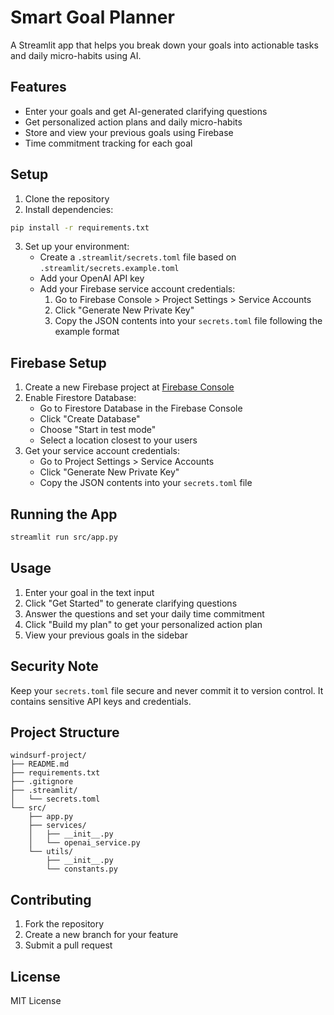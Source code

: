 # Smart Goal Planner

A Streamlit app that helps you break down your goals into actionable tasks and daily micro-habits using AI.

## Features

- Enter your goals and get AI-generated clarifying questions
- Get personalized action plans and daily micro-habits
- Store and view your previous goals using Firebase
- Time commitment tracking for each goal

## Setup

1. Clone the repository
2. Install dependencies:
```bash
pip install -r requirements.txt
```

3. Set up your environment:
   - Create a `.streamlit/secrets.toml` file based on `.streamlit/secrets.example.toml`
   - Add your OpenAI API key
   - Add your Firebase service account credentials:
     1. Go to Firebase Console > Project Settings > Service Accounts
     2. Click "Generate New Private Key"
     3. Copy the JSON contents into your `secrets.toml` file following the example format

## Firebase Setup

1. Create a new Firebase project at [Firebase Console](https://console.firebase.google.com/)
2. Enable Firestore Database:
   - Go to Firestore Database in the Firebase Console
   - Click "Create Database"
   - Choose "Start in test mode"
   - Select a location closest to your users
3. Get your service account credentials:
   - Go to Project Settings > Service Accounts
   - Click "Generate New Private Key"
   - Copy the JSON contents into your `secrets.toml` file

## Running the App

```bash
streamlit run src/app.py
```

## Usage

1. Enter your goal in the text input
2. Click "Get Started" to generate clarifying questions
3. Answer the questions and set your daily time commitment
4. Click "Build my plan" to get your personalized action plan
5. View your previous goals in the sidebar

## Security Note

Keep your `secrets.toml` file secure and never commit it to version control. It contains sensitive API keys and credentials.

## Project Structure

```
windsurf-project/
├── README.md
├── requirements.txt
├── .gitignore
├── .streamlit/
│   └── secrets.toml
└── src/
    ├── app.py
    ├── services/
    │   ├── __init__.py
    │   └── openai_service.py
    └── utils/
        ├── __init__.py
        └── constants.py
```

## Contributing

1. Fork the repository
2. Create a new branch for your feature
3. Submit a pull request

## License

MIT License
